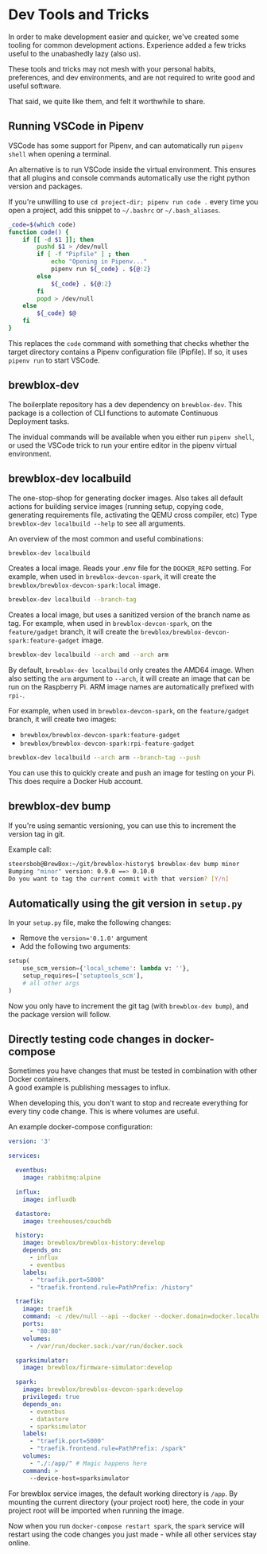 # Dev Tools and Tricks

In order to make development easier and quicker, we've created some tooling for common development actions.
Experience added a few tricks useful to the unabashedly lazy (also us).

These tools and tricks may not mesh with your personal habits, preferences, and dev environments, and are not required to write good and useful software.

That said, we quite like them, and felt it worthwhile to share.

## Running VSCode in Pipenv

VSCode has some support for Pipenv, and can automatically run `pipenv shell` when opening a terminal.

An alternative is to run VSCode inside the virtual environment. This ensures that all plugins and console commands automatically use the right python version and packages.

If you're unwilling to use `cd project-dir; pipenv run code .` every time you open a project, add this snippet to `~/.bashrc` or `~/.bash_aliases`.

```bash
_code=$(which code)
function code() {
    if [[ -d $1 ]]; then
        pushd $1 > /dev/null
        if [ -f "Pipfile" ] ; then
            echo "Opening in Pipenv..."
            pipenv run ${_code} . ${@:2}
        else
            ${_code} . ${@:2}
        fi
        popd > /dev/null
    else
        ${_code} $@
    fi
}
```

This replaces the `code` command with something that checks whether the target directory contains a Pipenv configuration file (Pipfile). If so, it uses `pipenv run` to start VSCode.

## brewblox-dev

The boilerplate repository has a dev dependency on `brewblox-dev`. This package is a collection of CLI functions to automate Continuous Deployment tasks.

The invidual commands will be available when you either run `pipenv shell`, or used the VSCode trick to run your entire editor in the pipenv virtual environment.

## brewblox-dev localbuild

The one-stop-shop for generating docker images. Also takes all default actions for building service images (running setup, copying code, generating requirements file, activating the QEMU cross compiler, etc)
Type `brewblox-dev localbuild --help` to see all arguments.

An overview of the most common and useful combinations:

```sh
brewblox-dev localbuild
```

Creates a local image. Reads your .env file for the `DOCKER_REPO` setting. 
For example, when used in `brewblox-devcon-spark`, it will create the `brewblox/brewblox-devcon-spark:local` image.

```sh
brewblox-dev localbuild --branch-tag
```

Creates a local image, but uses a sanitized version of the branch name as tag.
For example, when used in `brewblox-devcon-spark`, on the `feature/gadget` branch, it will create the `brewblox/brewblox-devcon-spark:feature-gadget` image.

```sh
brewblox-dev localbuild --arch amd --arch arm
```

By default, `brewblox-dev localbuild` only creates the AMD64 image. When also setting the `arm` argument to `--arch`, it will create an image that can be run on the Raspberry Pi. ARM image names are automatically prefixed with `rpi-`.

For example, when used in `brewblox-devcon-spark`, on the `feature/gadget` branch, it will create two images:
- `brewblox/brewblox-devcon-spark:feature-gadget`
- `brewblox/brewblox-devcon-spark:rpi-feature-gadget`

```sh
brewblox-dev localbuild --arch arm --branch-tag --push
```

You can use this to quickly create and push an image for testing on your Pi. This does require a Docker Hub account.

## brewblox-dev bump

If you're using semantic versioning, you can use this to increment the version tag in git.

Example call:

```sh
steersbob@BrewBox:~/git/brewblox-history$ brewblox-dev bump minor
Bumping "minor" version: 0.9.0 ==> 0.10.0
Do you want to tag the current commit with that version? [Y/n]
```

## Automatically using the git version in `setup.py`

In your `setup.py` file, make the following changes:

- Remove the `version='0.1.0'` argument
- Add the following two arguments:

```py
setup(
    use_scm_version={'local_scheme': lambda v: ''},
    setup_requires=['setuptools_scm'],
    # all other args
)
```

Now you only have to increment the git tag (with `brewblox-dev bump`), and the package version will follow.

## Directly testing code changes in docker-compose

Sometimes you have changes that must be tested in combination with other Docker containers. <br>
A good example is publishing messages to influx.

When developing this, you don't want to stop and recreate everything for every tiny code change.
This is where volumes are useful.

An example docker-compose configuration:

```yaml
version: '3'

services:

  eventbus:
    image: rabbitmq:alpine

  influx:
    image: influxdb

  datastore:
    image: treehouses/couchdb

  history:
    image: brewblox/brewblox-history:develop
    depends_on:
      - influx
      - eventbus
    labels:
      - "traefik.port=5000"
      - "traefik.frontend.rule=PathPrefix: /history"

  traefik:
    image: traefik
    command: -c /dev/null --api --docker --docker.domain=docker.localhost
    ports:
      - "80:80"
    volumes:
      - /var/run/docker.sock:/var/run/docker.sock

  sparksimulator:
    image: brewblox/firmware-simulator:develop

  spark:
    image: brewblox/brewblox-devcon-spark:develop
    privileged: true
    depends_on:
      - eventbus
      - datastore
      - sparksimulator
    labels:
      - "traefik.port=5000"
      - "traefik.frontend.rule=PathPrefix: /spark"
    volumes:
      - "./:/app/" # Magic happens here
    command: >
      --device-host=sparksimulator
```

For brewblox service images, the default working directory is `/app`. By mounting the current directory (your project root) here, the code in your project root will be imported when running the image.

Now when you run `docker-compose restart spark`, the `spark` service will restart using the code changes you just made - while all other services stay online.